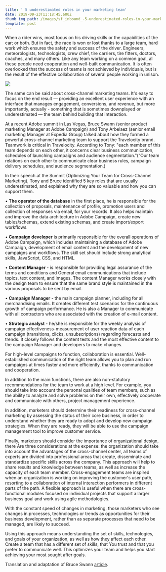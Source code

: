 ```yaml
---
title: ' 5 underestimated roles in your marketing team'
date: 2019-09-23T11:18:45.600Z
thumb_img_path: /images/sf_inbound_-5-underestimated-roles-in-your-marketing-team-md.jpg
template: post
---
```

When a rider wins, most focus on his driving skills or the capabilities of the car; or both. But in fact, the race is won or lost thanks to a large team, hard work which ensures the safety and success of the driver. Engineers, meteorologists, technologists, crew chief, tire carriers, tire fitters, doctors, coaches, and many others. Like any team working on a common goal, all these people need cooperation and well-built communication. It is often overlooked that the success of teams is not achieved by individuals, but is the result of the effective collaboration of several people working in unison.

![](/images/sf_inbound_-5-underestimated-roles-in-your-marketing-team-md.jpg)



The same can be said about cross-channel marketing teams. It's easy to focus on the end result — providing an excellent user experience with an interface that manages engagement, conversions, and revenue, but more importantly, actually - something that is sometimes downplayed or underestimated — the team behind building that interaction.



At a recent Adobe summit in Las Vegas, Bruce Swann (senior product marketing Manager at Adobe Campaign) and Tony Arbelaez (senior email marketing Manager at Expedia Group) talked about how they formed a powerful cross-channel marketing team to support the Travelocity brand. Teamwork is critical in Travelocity. According to Tony: "each member of this team depends on each other, it concerns clear business communication, schedules of launching campaigns and audience segmentation."(“Our team relations on each other to communicate clear business rules, campaign delivery schedules, and audience segmentation.)



In their speech at the Summit (Optimizing Your Team for Cross-Channel Marketing), Tony and Bruce identified 5 key roles that are usually underestimated, and explained why they are so valuable and how you can support them.



• **The operator of the database** in the first place, he is responsible for the collection of proposals, maintenance of profile, promotion users and collection of responses via email, for your records. It also helps maintain and improve the data architecture in Adobe Campaign, create new tables/schemas, extend existing schemas, and create import/export workflows.



• **Campaign developer** is primarily responsible for the overall operations of Adobe Campaign, which includes maintaining a database of Adobe Campaign, development of email content and the development of new campaigns and workflows. The skill set should include strong analytical skills, JavaScript, CSS, and HTML.



• **Content Manager** - is responsible for providing legal assurance of the terms and conditions and General email communications that include topics, text content, and images. The content Manager works closely with the design team to ensure that the same brand style is maintained in the various proposals to be sent by email.



• **Campaign Manager** - the main campaign planner, including for all merchandising emails. It creates different test scenarios for the continuous growth of campaign performance. He is also a Manager to communicate with all contractors who are associated with the creation of e-mail content.



• **Strategic analyst** - he/she is responsible for the weekly analysis of campaign effectiveness-measurement of user reaction data of each campaign (transitions, clicks, unsubscriptions) regarding forecasts and trends. It closely follows the content tests and the most effective content to the campaign Manager and developers to make changes.



For high-level campaigns to function, collaboration is essential. Well-established communication of the right team allows you to plan and run campaigns at times faster and more efficiently, thanks to communication and cooperation.



In addition to the main functions, there are also non-statutory recommendations for the team to work at a high level. For example, you should take into account the personal qualities of team members, such as the ability to analyze and solve problems on their own, effectively cooperate and communicate with others, project management experience.



In addition, marketers should determine their readiness for cross-channel marketing by assessing the status of their core business, in order to understand whether they are ready to adopt and develop new campaign strategies. When they are ready, they will be able to use the campaign management tool to improve customer service.



Finally, marketers should consider the importance of organizational design, there Are three considerations at the expense: the organization should take into account the advantages of the cross-channel center, all teams of experts are divided into professional areas that create, disseminate and standardize specific skills across the company. This approach will help to share results and knowledge between teams, as well as increase the capacity of each team member. Cross-engagement teams are inspired when an organization is working on improving the customer's user path, resorting to a collaboration of internal interaction performers in different parts of the path. A flexible approach is useful when there are cross-functional modules focused on individual projects that support a larger business goal and work using agile methodologies.



With the constant speed of changes in marketing, those marketers who see changes in processes, technologies or trends as opportunities for their business development, rather than as separate processes that need to be managed, are likely to succeed.



Using this approach means understanding the set of skills, technologies, and goals of your organization, as well as how they affect each other. Create a team that has a different set of skills, that You trust and that you prefer to communicate well. This optimizes your team and helps you start achieving your most sought after goals.



Translation and adaptation of Bruce Swann [article](https://theblog.adobe.com/the-5-most-underestimated-roles-critical-to-cross-channel-success/).
